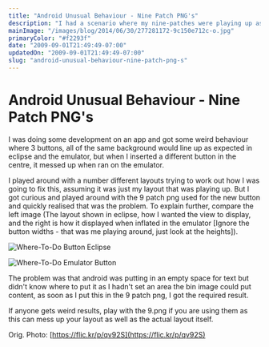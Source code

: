 ```yaml
---
title: "Android Unusual Behaviour - Nine Patch PNG's"
description: "I had a scenario where my nine-patches were playing up as they didn't have an area for content."
mainImage: "/images/blog/2014/06/30/277281172-9c150e712c-o.jpg"
primaryColor: "#f2293f"
date: "2009-09-01T21:49:49-07:00"
updatedOn: "2009-09-01T21:49:49-07:00"
slug: "android-unusual-behaviour-nine-patch-png-s"
---
```


# Android Unusual Behaviour - Nine Patch PNG's

I was doing some development on an app and got some weird behaviour where 3 buttons, all of the same background would line up as expected in eclipse and the emulator, but when I inserted a different button in the centre, it messed up when ran on the emulator.

I played around with a number different layouts trying to work out how I was going to fix this, assuming it was just my layout that was playing up. But I got curious and played around with the 9 patch png used for the new button and quickly realised that was the problem. To explain further, compare the left image (The layout shown in eclipse, how I wanted the view to display, and the right is how it displayed when inflated in the emulator [Ignore the button widths - that was me playing around, just look at the heights]).

![Where-To-Do Button Eclipse](/images/blog/2009/09/Screenshot1.png "500")

![Where-To-Do Emulator Button](/images/blog/2009/09/device.png "500")

The problem was that android was putting in an empty space for text but didn't know where to put it as I hadn't set an area the bin image could put content, as soon as I put this in the 9 patch png, I got the required result.

If anyone gets weird results, play with the 9.png if you are using them as this can mess up your layout as well as the actual layout itself.

Orig. Photo: [https://flic.kr/p/qv92S](https://flic.kr/p/qv92S)